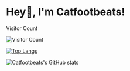 # Hey👋, I'm Catfootbeats!

Visitor Count

![Visitor Count](https://profile-counter.glitch.me/Catfootbeats/count.svg)

[![Top Langs](https://github-readme-stats.vercel.app/api/top-langs/?username=Catfootbeats)](https://github.com/Catfootbeats/github-readme-stats)

![Catfootbeats's GitHub stats](https://github-readme-stats.vercel.app/api?username=Catfootbeats&show_icons=true&theme=tokyonight)
